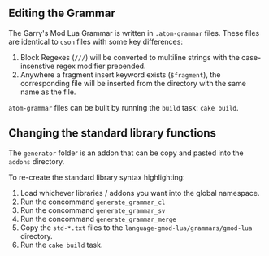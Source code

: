 ## Editing the Grammar

The Garry's Mod Lua Grammar is written in `.atom-grammar` files. These files are
identical to `cson` files with some key differences:

1. Block Regexes (`///`) will be converted to multiline strings with the
   case-insenstive regex modifier prepended.
2. Anywhere a fragment insert keyword exists (`$fragment`), the corresponding
   file will be inserted from the directory with the same name as the file.

`atom-grammar` files can be built by running the `build` task: `cake build`.

## Changing the standard library functions

The `generator` folder is an addon that can be copy and pasted into the
`addons` directory.

To re-create the standard library syntax highlighting:

1. Load whichever libraries / addons you want into the global namespace.
2. Run the concommand `generate_grammar_cl`
3. Run the concommand `generate_grammar_sv`
4. Run the concommand `generate_grammar_merge`
5. Copy the `std-*.txt` files to the
   `language-gmod-lua/grammars/gmod-lua` directory.
6. Run the `cake build` task.
